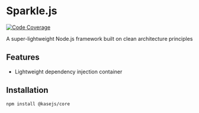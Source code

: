 # Sparkle.js

[![Code Coverage](https://codecov.io/gh/kasejs/core/graph/badge.svg?token=CBFEE0ckBD)](https://codecov.io/gh/kasejs/core)

A super-lightweight Node.js framework built on clean architecture principles

## Features

- Lightweight dependency injection container

## Installation

```bash
npm install @kasejs/core
```
